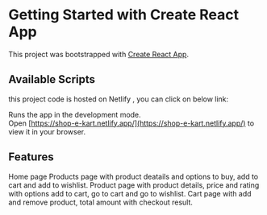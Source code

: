 # Getting Started with Create React App

This project was bootstrapped with [Create React App](https://github.com/facebook/create-react-app).

## Available Scripts

this project code is hosted on Netlify , you can click on below link:



Runs the app in the development mode.\
Open [https://shop-e-kart.netlify.app/](https://shop-e-kart.netlify.app/) to view it in your browser.



## Features
Home page
Products page with product deatails and options to buy, add to cart and add to wishlist.
Product page with product details, price and rating with options add to cart, go to cart and go to wishlist.
Cart page with add and remove product, total amount with checkout result.

